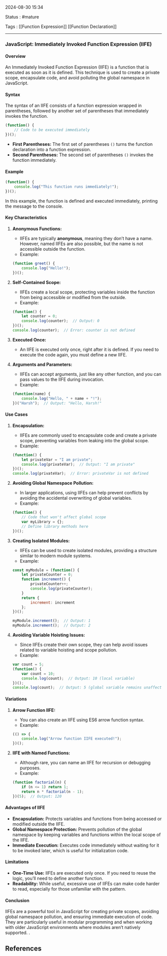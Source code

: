 2024-08-30 15:34

Status : #mature 

Tags : [[Function Expression]] [[Function Declaration]]

---
### JavaScript: Immediately Invoked Function Expression (IIFE)

#### Overview
An Immediately Invoked Function Expression (IIFE) is a function that is executed as soon as it is defined. This technique is used to create a private scope, encapsulate code, and avoid polluting the global namespace in JavaScript.

#### Syntax
The syntax of an IIFE consists of a function expression wrapped in parentheses, followed by another set of parentheses that immediately invokes the function.

```javascript
(function() {
    // Code to be executed immediately
})();
```
- **First Parentheses:** The first set of parentheses `()` turns the function declaration into a function expression.
- **Second Parentheses:** The second set of parentheses `()` invokes the function immediately.

#### Example
```javascript
(function() {
    console.log("This function runs immediately!");
})();
```
In this example, the function is defined and executed immediately, printing the message to the console.

#### Key Characteristics
1. **Anonymous Functions:**
   - IIFEs are typically **anonymous**, meaning they don’t have a name. However, named IIFEs are also possible, but the name is not accessible outside the function.
   - Example:
   ```javascript
   (function greet() {
       console.log("Hello!");
   })();
   ```

2. **Self-Contained Scope:**
   - IIFEs create a local scope, protecting variables inside the function from being accessible or modified from the outside.
   - Example:
   ```javascript
   (function() {
       let counter = 0;
       console.log(counter);  // Output: 0
   })();
   console.log(counter);  // Error: counter is not defined
   ```

3. **Executed Once:**
   - An IIFE is executed only once, right after it is defined. If you need to execute the code again, you must define a new IIFE.

4. **Arguments and Parameters:**
   - IIFEs can accept arguments, just like any other function, and you can pass values to the IIFE during invocation.
   - Example:
   ```javascript
   (function(name) {
       console.log("Hello, " + name + "!");
   })("Harsh");  // Output: "Hello, Harsh!"
   ```

#### Use Cases
1. **Encapsulation:**
   - IIFEs are commonly used to encapsulate code and create a private scope, preventing variables from leaking into the global scope.
   - Example:
   ```javascript
   (function() {
       let privateVar = "I am private";
       console.log(privateVar);  // Output: "I am private"
   })();
   console.log(privateVar);  // Error: privateVar is not defined
   ```

2. **Avoiding Global Namespace Pollution:**
   - In larger applications, using IIFEs can help prevent conflicts by avoiding the accidental overwriting of global variables.
   - Example:
   ```javascript
   (function() {
       // Code that won't affect global scope
       var myLibrary = {};
       // Define library methods here
   })();
   ```

3. **Creating Isolated Modules:**
   - IIFEs can be used to create isolated modules, providing a structure similar to modern module systems.
   - Example:
   ```javascript
   const myModule = (function() {
       let privateCounter = 0;
       function increment() {
           privateCounter++;
           console.log(privateCounter);
       }
       return {
           increment: increment
       };
   })();

   myModule.increment();  // Output: 1
   myModule.increment();  // Output: 2
   ```

4. **Avoiding Variable Hoisting Issues:**
   - Since IIFEs create their own scope, they can help avoid issues related to variable hoisting and scope pollution.
   - Example:
   ```javascript
   var count = 5;
   (function() {
       var count = 10;
       console.log(count);  // Output: 10 (local variable)
   })();
   console.log(count);  // Output: 5 (global variable remains unaffected)
   ```

#### Variations
1. **Arrow Function IIFE:**
   - You can also create an IIFE using ES6 arrow function syntax.
   - Example:
   ```javascript
   (() => {
       console.log("Arrow function IIFE executed!");
   })();
   ```

2. **IIFE with Named Functions:**
   - Although rare, you can name an IIFE for recursion or debugging purposes.
   - Example:
   ```javascript
   (function factorial(n) {
       if (n <= 1) return 1;
       return n * factorial(n - 1);
   })(5);  // Output: 120
   ```

#### Advantages of IIFE
- **Encapsulation:** Protects variables and functions from being accessed or modified outside the IIFE.
- **Global Namespace Protection:** Prevents pollution of the global namespace by keeping variables and functions within the local scope of the IIFE.
- **Immediate Execution:** Executes code immediately without waiting for it to be invoked later, which is useful for initialization code.

#### Limitations
- **One-Time Use:** IIFEs are executed only once. If you need to reuse the logic, you’ll need to define another function.
- **Readability:** While useful, excessive use of IIFEs can make code harder to read, especially for those unfamiliar with the pattern.

#### Conclusion
IIFEs are a powerful tool in JavaScript for creating private scopes, avoiding global namespace pollution, and ensuring immediate execution of code. They are particularly useful in modular programming and when working with older JavaScript environments where modules aren’t natively supported.
.
## **References** 

